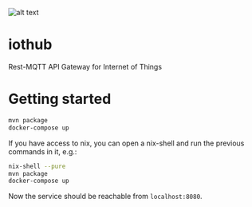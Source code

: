 ![alt text](https://travis-ci.org/cmccauley/iothub.svg?branch=master "Travis-CI")

# iothub
Rest-MQTT API Gateway for Internet of Things

# Getting started

```sh
mvn package
docker-compose up
```

If you have access to nix, you can open a nix-shell and run the previous commands in it, e.g.:
```sh
nix-shell --pure
mvn package
docker-compose up
```

Now the service should be reachable from `localhost:8080`.


